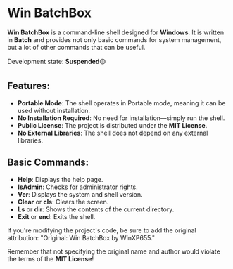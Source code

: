 # Win BatchBox

**Win BatchBox** is a command-line shell designed for **Windows**. It is written in **Batch** and provides not only basic commands for system management, but a lot of other commands that can be useful.

Development state: **Suspended**🟡

## Features:
- **Portable Mode**: The shell operates in Portable mode, meaning it can be used without installation.
- **No Installation Required**: No need for installation—simply run the shell.
- **Public License**: The project is distributed under the **MIT License**.
- **No External Libraries**: The shell does not depend on any external libraries.

## Basic Commands:
- **Help**: Displays the help page.
- **IsAdmin**: Checks for administrator rights.
- **Ver**: Displays the system and shell version.
- **Clear** or **cls**: Clears the screen.
- **Ls** or **dir**: Shows the contents of the current directory.
- **Exit** or **end**: Exits the shell.

If you're modifying the project's code, be sure to add the original attribution: "Original: Win BatchBox by WinXP655."

Remember that not specifying the original name and author would violate the terms of the **MIT License**!
